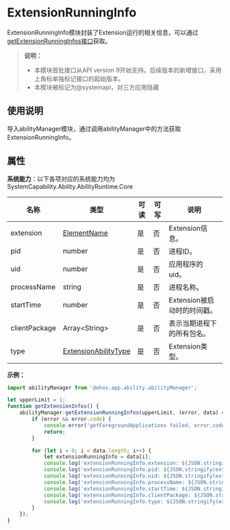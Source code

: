 # ExtensionRunningInfo

ExtensionRunningInfo模块封装了Extension运行的相关信息，可以通过[getExtensionRunningInfos接口](js-apis-app-ability-abilityManager.md#getextensionrunninginfos)获取。

> **说明：**
> 
>  - 本模块首批接口从API version 9开始支持。后续版本的新增接口，采用上角标单独标记接口的起始版本。
>  - 本模块被标记为@systemapi，对三方应用隐藏

## 使用说明

导入abilityManager模块，通过调用abilityManager中的方法获取ExtensionRunningInfo。

## 属性

**系统能力**：以下各项对应的系统能力均为SystemCapability.Ability.AbilityRuntime.Core

| 名称 | 类型 | 可读 | 可写 | 说明 |
| -------- | -------- | -------- | -------- | -------- |
| extension | [ElementName](js-apis-bundleManager-elementName.md) | 是 | 否 | Extension信息。 |
| pid | number | 是 | 否 | 进程ID。 |
| uid | number | 是 | 否 | 应用程序的uid。 |
| processName | string | 是 | 否 | 进程名称。 |
| startTime | number | 是 | 否 | Extension被启动时的时间戳。 |
| clientPackage | Array&lt;String&gt; | 是 | 否 | 表示当期进程下的所有包名。 |
| type | [ExtensionAbilityType](js-apis-bundleManager.md#extensionabilitytype) | 是 | 否 | Extension类型。 |

**示例：**
```ts
import abilityManager from '@ohos.app.ability.abilityManager';

let upperLimit = 1;
function getExtensionInfos() {
    abilityManager.getExtensionRunningInfos(upperLimit, (error, data) => {
        if (error && error.code) {
            console.error('getForegroundApplications failed, error.code: ${JSON.stringify(error.code)}, error.message: ${JSON.stringify(error.message)}');
            return;
        }

        for (let i = 0; i < data.length; i++) {
            let extensionRunningInfo = data[i];
            console.log('extensionRunningInfo.extension: ${JSON.stringify(extensionRunningInfo.extension)}');
            console.log('extensionRunningInfo.pid: ${JSON.stringify(extensionRunningInfo.pid)}');
            console.log('extensionRunningInfo.uid: ${JSON.stringify(extensionRunningInfo.uid)}');
            console.log('extensionRunningInfo.processName: ${JSON.stringify(extensionRunningInfo.processName)}');
            console.log('extensionRunningInfo.startTime: ${JSON.stringify(extensionRunningInfo.startTime)}');
            console.log('extensionRunningInfo.clientPackage: ${JSON.stringify(extensionRunningInfo.clientPackage)}');
            console.log('extensionRunningInfo.type: ${JSON.stringify(extensionRunningInfo.type)}');
        }
    });
}
```
